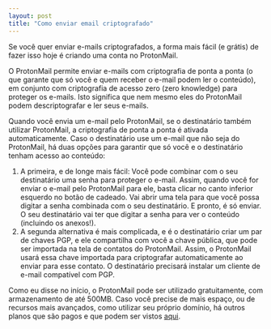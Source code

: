 ```yaml
---
layout: post
title: "Como enviar email criptografado"
---
```

Se você quer enviar e-mails criptografados, a forma mais fácil (e grátis) de fazer isso hoje é criando uma conta no ProtonMail.

O ProtonMail permite enviar e-mails com criptografia de ponta a ponta (o que garante que só você e quem receber o e-mail podem ler o conteúdo), em conjunto com criptografia de acesso zero (zero knowledge) para proteger os e-mails. Isto significa que nem mesmo eles do ProtonMail podem descriptografar e ler seus e-mails.

Quando você envia um e-mail pelo ProtonMail, se o destinatário também utilizar ProtonMail, a criptografia de ponta a ponta é ativada automaticamente. Caso o destinatário use um e-mail que não seja do ProtonMail, há duas opções para garantir que só você e o destinatário tenham acesso ao conteúdo:

1. A primeira, e de longe mais fácil: Você pode combinar com o seu destinatário uma senha para proteger o e-mail. Assim, quando você for enviar o e-mail pelo ProtonMail para ele, basta clicar no canto inferior esquerdo no botão de cadeado. Vai abrir uma tela para que você possa digitar a senha combinada com o seu destinatário. E pronto, é só enviar. O seu destinatário vai ter que digitar a senha para ver o conteúdo (incluindo os anexos!).
2. A segunda alternativa é mais complicada, e é o destinatário criar um par de chaves PGP, e ele compartilha com você a chave pública, que pode ser importada na tela de contatos do ProtonMail. Assim, o ProtonMail usará essa chave importada para criptografar automaticamente ao enviar para esse contato. O destinatário precisará instalar um cliente de e-mail compatível com PGP.

Como eu disse no início, o ProtonMail pode ser utilizado gratuitamente, com armazenamento de até 500MB. Caso você precise de mais espaço, ou de recursos mais avançados, como utilizar seu próprio domínio, há outros planos que são pagos e que podem ser vistos [aqui](https://proton.me/pt-br/pricing).